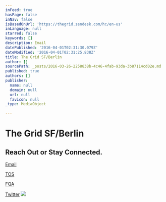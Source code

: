 ```yaml
---
inFeed: true
hasPage: false
inNav: false
isBasedOnUrl: 'https://thegrid.zendesk.com/hc/en-us'
inLanguage: null
starred: false
keywords: []
description: Email
datePublished: '2016-04-01T02:31:30.079Z'
dateModified: '2016-04-01T02:31:25.838Z'
title: The Grid SF/Berlin
author: []
sourcePath: _posts/2016-03-26-2258838b-4c46-4fab-93da-3b87114cd02e.md
published: true
authors: []
publisher:
  name: null
  domain: null
  url: null
  favicon: null
_type: MediaObject

---
```

# The Grid SF/Berlin

## Reach Out or Stay Connected.

[Email][0]

[TOS][1]

[FQA][2]

[Twitter][3]
![](https://the-grid-user-content.s3-us-west-2.amazonaws.com/5605d84e-d96c-46b8-bb7a-b5e3373e543e.jpg)

[0]: http://www.123contactform.com/form-1831865/Contact-Form
[1]: https://thegrid.io/tos/
[2]: https://thegrid.zendesk.com/hc/en-us
[3]: https://twitter.com/thegrid